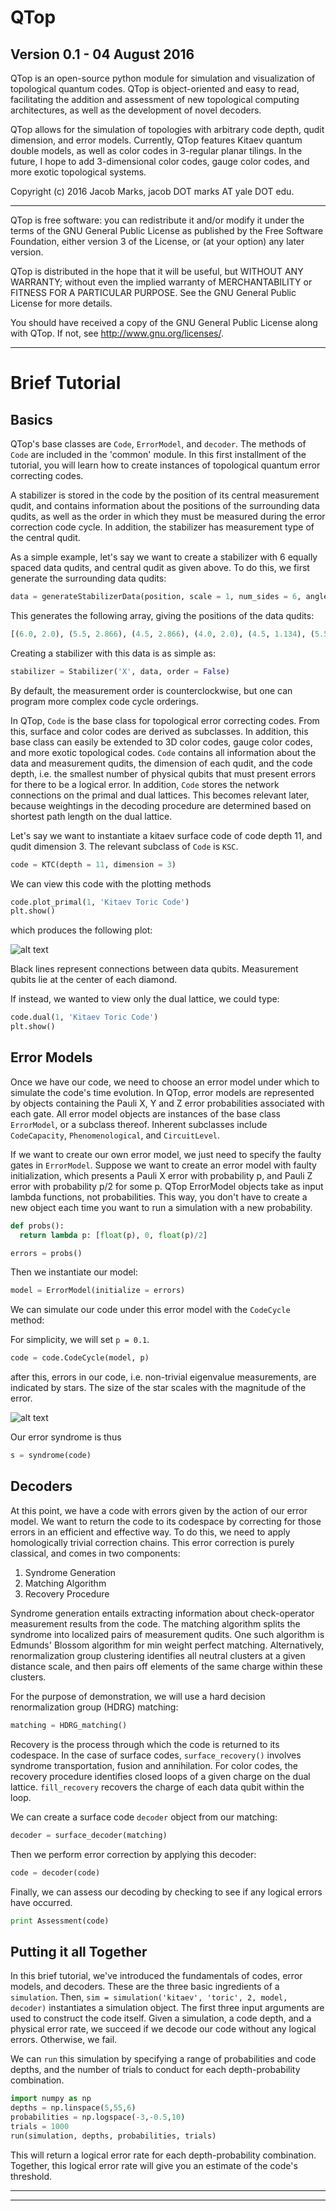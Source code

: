 # QTop
## Version 0.1 - 04 August 2016

QTop is an open-source python module for simulation and visualization of 
topological quantum codes. QTop is object-oriented and easy to read,
facilitating the addition and assessment of new topological computing
architectures, as well as the development of novel decoders.

QTop allows for the simulation of topologies with arbitrary code depth,
qudit dimension, and error models. Currently, QTop features Kitaev quantum 
double models, as well as color codes in 3-regular planar tilings. In 
the future, I hope to add 3-dimensional color codes, gauge color codes, and 
more exotic topological systems.


Copyright (c) 2016 Jacob Marks, jacob DOT marks AT yale DOT edu.

---
QTop is free software: you can redistribute it and/or modify
it under the terms of the GNU General Public License as published by
the Free Software Foundation, either version 3 of the License, or
(at your option) any later version.

QTop is distributed in the hope that it will be useful,
but WITHOUT ANY WARRANTY; without even the implied warranty of
MERCHANTABILITY or FITNESS FOR A PARTICULAR PURPOSE.  See the
GNU General Public License for more details.

You should have received a copy of the GNU General Public License
along with QTop.  If not, see <http://www.gnu.org/licenses/>.

---

# Brief Tutorial

## Basics
QTop's base classes are `Code`, `ErrorModel`, and `decoder`. The methods of `Code` are included in the 'common' module. In this first installment of the tutorial, you will learn how to create instances of topological quantum error correcting codes.


A stabilizer is stored in the code by the position of its central measurement qudit, and contains information about the positions of the surrounding data qudits, as well as the order in which they must be measured during the error correction code cycle. In addition, the stabilizer has measurement type of the central qudit. 

As a simple example, let's say we want to create a stabilizer with 6 equally spaced data qudits, and central qudit as given above. To do this, we first generate the surrounding data qudits:

```python
data = generateStabilizerData(position, scale = 1, num_sides = 6, angle = 0)
```

This generates the following array, giving the positions of the data qudits:

```python
[(6.0, 2.0), (5.5, 2.866), (4.5, 2.866), (4.0, 2.0), (4.5, 1.134), (5.5, 1.134)]
```

Creating a stabilizer with this data is as simple as:

```python
stabilizer = Stabilizer('X', data, order = False)
```

By default, the measurement order is counterclockwise, but one can program more complex code cycle orderings.

In QTop, `Code` is the base class for topological error correcting codes. From this, surface and color codes are derived as subclasses. In addition, this base class can easily be extended to 3D color codes, gauge color codes, and more exotic topological codes. `Code` contains all information about the data and measurement qudits, the dimension of each qudit, and the code depth, i.e. the smallest number of physical qubits that must present errors for there to be a logical error. In addition, `Code` stores the network connections on the primal and dual lattices. This becomes relevant later, because weightings in the decoding procedure are determined based on shortest path length on the dual lattice.

Let's say we want to instantiate a kitaev surface code of code depth 11, and qudit dimension 3. The relevant subclass of `Code` is `KSC`. 

```python
code = KTC(depth = 11, dimension = 3)
```

We can view this code with the plotting methods

```python
code.plot_primal(1, 'Kitaev Toric Code')
plt.show()
```

which produces the following plot:

![alt text](/visualizations/Kitaev_Toric_Code.png)

Black lines represent connections between data qubits. Measurement qubits lie at the center of each diamond.

If instead, we wanted to view only the dual lattice, we could type:

```python
code.dual(1, 'Kitaev Toric Code')
plt.show()
```

## Error Models

Once we have our code, we need to choose an error model under which to simulate the code's time evolution. In QTop, error models are represented by objects containing the Pauli X, Y and Z error probabilities associated with each gate. All error model objects are instances of the base class `ErrorModel`, or a subclass thereof. Inherent subclasses include `CodeCapacity`, `Phenomenological`, and `CircuitLevel`.

If we want to create our own error model, we just need to specify the faulty gates in `ErrorModel`. Suppose we want to create an error model with faulty initialization, which presents a Pauli X error with probability p, and Pauli Z error with probability p/2 for some p. 
QTop ErrorModel objects take as input lambda functions, not probabilities. This way, you don't have to create a new object each time you want to run a simulation with a new probability.

```python
def probs():
  return lambda p: [float(p), 0, float(p)/2]

errors = probs()
```




Then we instantiate our model:

```python
model = ErrorModel(initialize = errors)
```

We can simulate our code under this error model with the `CodeCycle` method:

For simplicity, we will set `p = 0.1`.


```python
code = code.CodeCycle(model, p)
```

after this, errors in our code, i.e. non-trivial eigenvalue measurements, are indicated by stars. The size of the star scales with the magnitude of the error.

![alt text](/visualizations/KTC_with_errors.png)

Our error syndrome is thus

```python
s = syndrome(code)
```

## Decoders

At this point, we have a code with errors given by the action of our error model. We want to return the code to its codespace by correcting for those errors in an efficient and effective way. To do this, we need to apply homologically trivial correction chains. This error correction is purely classical, and comes in two components:

1. Syndrome Generation
2. Matching Algorithm
3. Recovery Procedure

Syndrome generation entails extracting information about check-operator measurement results from the code. The matching algorithm splits the syndrome into localized pairs of measurement qudits. One such algorithm is Edmunds' Blossom algorithm for min weight perfect matching. Alternatively, renormalization group clustering identifies all neutral clusters at a given distance scale, and then pairs off elements of the same charge within these clusters.

For the purpose of demonstration, we will use a hard decision renormalization group (HDRG) matching:

```python
matching = HDRG_matching()
```

Recovery is the process through which the code is returned to its codespace. In the case of surface codes, `surface_recovery()` involves syndrome transportation, fusion and annihilation. For color codes, the recovery procedure identifies closed loops of a given charge on the dual lattice. `fill_recovery` recovers the charge of each data qubit within the loop. 

We can create a surface code `decoder` object from our matching:

```python
decoder = surface_decoder(matching)
```

Then we perform error correction by applying this decoder:

```python
code = decoder(code)
```

Finally, we can assess our decoding by checking to see if any logical errors have occurred. 

```python
print Assessment(code)
```

## Putting it all Together

In this brief tutorial, we've introduced the fundamentals of codes, error models, and decoders. These are the three basic ingredients of a `simulation`. Then, `sim = simulation('kitaev', 'toric', 2, model, decoder)` instantiates a simulation object. The first three input arguments are used to construct the code itself. Given a simulation, a code depth, and a physical error rate, we succeed if we decode our code without any logical errors. Otherwise, we fail.

We can `run` this simulation by specifying a range of probabilities and code depths, and the number of trials to conduct for each depth-probability combination.

```python
import numpy as np
depths = np.linspace(5,55,6)
probabilities = np.logspace(-3,-0.5,10)
trials = 1000
run(simulation, depths, probabilities, trials)
```
This will return a logical error rate for each depth-probability combination. Together, this logical error rate will give you an estimate of the code's threshold.


---









---

